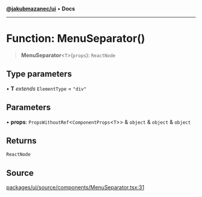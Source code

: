 [**@jakubmazanec/ui**](../README.md) • **Docs**

---

# Function: MenuSeparator()

> **MenuSeparator**\<`T`\>(`props`): `ReactNode`

## Type parameters

• **T** _extends_ `ElementType` = `"div"`

## Parameters

• **props**: `PropsWithoutRef`\<`ComponentProps`\<`T`\>\> & `object` & `object` & `object`

## Returns

`ReactNode`

## Source

[packages/ui/source/components/MenuSeparator.tsx:31](https://github.com/jakubmazanec/tools/blob/bb20df5276ddb119762948adc2cda520aef09f0f/packages/ui/source/components/MenuSeparator.tsx#L31)

